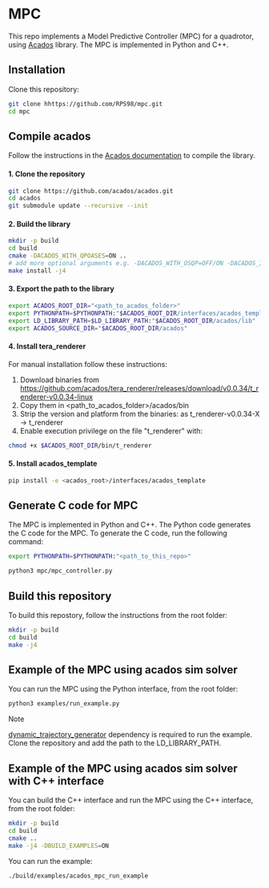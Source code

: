 # MPC

This repo implements a Model Predictive Controller (MPC) for a quadrotor, using [Acados](https://docs.acados.org/index.html#) library. The MPC is implemented in Python and C++.


## Installation

Clone this repository:

```bash
git clone hhttps://github.com/RPS98/mpc.git
cd mpc
```

## Compile acados

Follow the instructions in the [Acados documentation](https://docs.acados.org/installation/index.html) to compile the library.

#### 1. Clone the repository

```bash
git clone https://github.com/acados/acados.git
cd acados
git submodule update --recursive --init
```

#### 2. Build the library

```bash
mkdir -p build
cd build
cmake -DACADOS_WITH_QPOASES=ON ..
# add more optional arguments e.g. -DACADOS_WITH_OSQP=OFF/ON -DACADOS_INSTALL_DIR=<path_to_acados_installation_folder> above
make install -j4
```

#### 3. Export the path to the library

```bash
export ACADOS_ROOT_DIR="<path_to_acados_folder>"
export PYTHONPATH=$PYTHONPATH:"$ACADOS_ROOT_DIR/interfaces/acados_template/"
export LD_LIBRARY_PATH=$LD_LIBRARY_PATH:"$ACADOS_ROOT_DIR/acados/lib"
export ACADOS_SOURCE_DIR="$ACADOS_ROOT_DIR/acados"
```

#### 4. Install tera_renderer

For manual installation follow these instructions:

 1. Download binaries from https://github.com/acados/tera_renderer/releases/download/v0.0.34/t_renderer-v0.0.34-linux
 2. Copy them in <path_to_acados_folder>/acados/bin
 3. Strip the version and platform from the binaries: as t_renderer-v0.0.34-X -> t_renderer
 4. Enable execution privilege on the file "t_renderer" with:

```bash
chmod +x $ACADOS_ROOT_DIR/bin/t_renderer
```

#### 5. Install acados_template

```bash
pip install -e <acados_root>/interfaces/acados_template
```

## Generate C code for MPC

The MPC is implemented in Python and C++. The Python code generates the C code for the MPC. To generate the C code, run the following command:

```bash
export PYTHONPATH=$PYTHONPATH:"<path_to_this_repo>"
```

```bash
python3 mpc/mpc_controller.py
```

## Build this repository

To build this repostory, follow the instructions from the root folder:

```bash
mkdir -p build
cd build
make -j4
```

## Example of the MPC using acados sim solver

You can run the MPC using the Python interface, from the root folder:

```bash
python3 examples/run_example.py
```

> [!NOTE] 
> [dynamic_trajectory_generator](https://github.com/miferco97/dynamic_trajectory_generator.git) dependency is required to run the example. Clone the repository and add the path to the LD_LIBRARY_PATH.


## Example of the MPC using acados sim solver with C++ interface

You can build the C++ interface and run the MPC using the C++ interface, from the root folder:

```bash
mkdir -p build
cd build
cmake ..
make -j4 -DBUILD_EXAMPLES=ON
```

You can run the example:

```bash
./build/examples/acados_mpc_run_example
```
